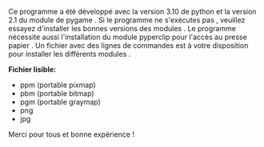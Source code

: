 Ce programme a été développé avec la version 3.10 de python et la version 2.1 du module de pygame .
Si le programme ne s'exécutes pas , veuillez essayez d'installer les bonnes versions des modules .
Le programme nécessite aussi l'installation du module pyperclip pour l'accès au presse papier .
Un fichier avec des lignes de commandes est à votre disposition pour installer les différents modules .

**Fichier lisible:**

- ppm (portable pixmap)
- pbm (portable bitmap)
- pgm (portable graymap)
- png
- jpg



Merci pour tous et bonne expérience !

